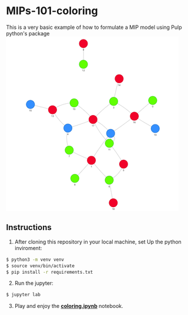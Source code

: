 # MIPs-101-coloring
This is a very basic example of how to formulate a MIP model using Pulp python's package
![img_20_1.png](img_20_1.png)
## Instructions
1. After cloning this repository in your local machine, set Up the python inviroment:
```bash
$ python3 -m venv venv
$ source venv/bin/activate
$ pip install -r requirements.txt
```
2. Run the jupyter:
```bash
$ jupyter lab
```
3. Play and enjoy the **[coloring.ipynb](http://localhost:8888/lab/tree/coloring.ipynb)** notebook.